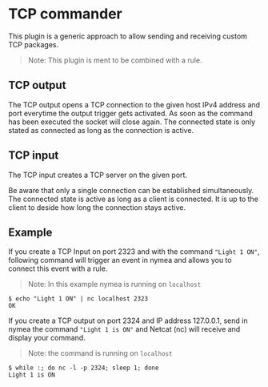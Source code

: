 # TCP commander

This plugin is a generic approach to allow sending and receiving custom TCP packages.

> Note: This plugin is ment to be combined with a rule.

## TCP output

The TCP output opens a TCP connection to the given host IPv4 address and port everytime the output trigger gets activated. As soon 
as the command has been executed the socket will close again. The connected state is only stated as connected 
as long as the connection is active.

## TCP input

The TCP input creates a TCP server on the given port.

Be aware that only a single connection can be established simultaneously. The connected state is active as long as
a client is connected. It is up to the client to deside how long the connection stays active.

## Example

If you create a TCP Input on port 2323 and with the command `"Light 1 ON"`, following command will trigger an event in nymea and allows you to connect this event with a rule.

> Note: In this example nymea is running on `localhost`

    $ echo "Light 1 ON" | nc localhost 2323
    OK

If you create a TCP output on port 2324 and IP address 127.0.0.1, send in nymea the command `"Light 1 is ON"` and Netcat (nc) will receive and display your command.

> Note: the command is running on `localhost` 

    $ while :; do nc -l -p 2324; sleep 1; done
    Light 1 is ON
